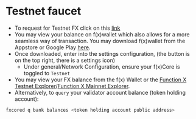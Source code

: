 # Testnet faucet

* To request for Testnet FX click on this [link](https://testnet-faucet.functionx.io)
* You may view your balance on f(x)wallet which also allows for a more seamless way of transaction. You may download f(x)wallet from the Appstore or Google Play [here](https://download.functionx.io).
* Once downloaded, enter into the settings configuration, (the button is on the top right, there is a settings icon)
    * Under general/Network Configuration, ensure your f(x)Core is toggled to `Testnet`
* You may view your FX balance from the f(x) Wallet or the [Function X Testnet Explorer](https://testnet-explorer.functionx.io/)/[Function X Mainnet Explorer](https://explorer.functionx.io/).
* Alternatively, to `query` your validator account balance (token holding account):

```bash
fxcored q bank balances <token holding account public address>
```
